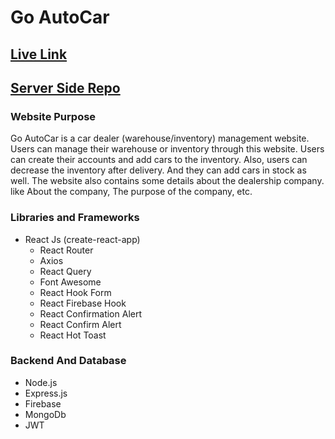 # Go AutoCar

## [Live Link](https://go-autocar.web.app/)

## [Server Side Repo](https://github.com/ProgrammingHeroWC4/warehouse-management-server-side-sabbirzzaman)

### Website Purpose
Go AutoCar is a car dealer (warehouse/inventory) management website. Users can manage their warehouse or inventory through this website. Users can create their accounts and add cars to the inventory. Also, users can decrease the inventory after delivery. And they can add cars in stock as well. The website also contains some details about the dealership company. like About the company, The purpose of the company, etc.

### Libraries and Frameworks
* React Js (create-react-app)
    * React Router
    * Axios
    * React Query
    * Font Awesome
    * React Hook Form
    * React Firebase Hook
    * React Confirmation Alert
    * React Confirm Alert
    * React Hot Toast

### Backend And Database
* Node.js
* Express.js
* Firebase
* MongoDb
* JWT